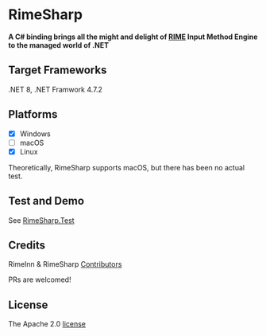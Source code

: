 # RimeSharp

**A C# binding brings all the might and delight of [RIME](https://github.com/rime/librime) Input Method Engine to the managed world of .NET**

## Target Frameworks

.NET 8, .NET Framwork 4.7.2

## Platforms

- [x] Windows
- [ ] macOS
- [x] Linux

Theoretically, RimeSharp supports macOS, but there has been no actual test.

## Test and Demo

See [RimeSharp.Test](https://github.com/rimeinn/RimeSharp/tree/master/RimeSharp.Test)

## Credits

RimeInn & RimeSharp [Contributors](https://github.com/rimeinn/RimeSharp/contributors)

PRs are welcomed!

## License

The Apache 2.0 [license](https://github.com/rimeinn/RimeSharp/blob/master/LICENSE.txt)
